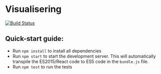 # Visualisering

[![Build Status](https://travis-ci.org/Visualisering/Visualisering.svg?branch=master)](https://travis-ci.org/Visualisering/Visualisering)

## Quick-start guide: 

* Run `npm install` to install all dependencies
* Run `npm start` to start the development server. This will automatically transpile the ES2015/React code to ES5 code in the `bundle.js` file.
* Run `npm test` to run the tests
